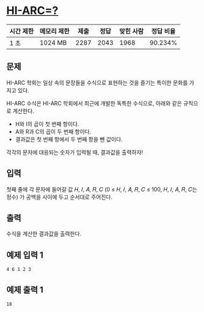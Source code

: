 # [HI-ARC=?](https://www.acmicpc.net/problem/28444)

| 시간 제한 | 메모리 제한 | 제출 | 정답 | 맞힌 사람 | 정답 비율 |
| --- | --- | --- | --- | --- | --- |
| 1 초 | 1024 MB | 2287 | 2043 | 1968 | 90.234% |

## 문제

HI-ARC 학회는 일상 속의 문장들을 수식으로 표현하는 것을 즐기는 특이한 문화를 가지고 있다.

HI-ARC 수식은 HI-ARC 학회에서 최근에 개발한 독특한 수식으로, 아래와 같은 규칙으로 계산한다.

- H와 I의 곱이 첫 번째 항이다.
- A와 R과 C의 곱이 두 번째 항이다.
- 결과값은 첫 번째 항에서 두 번째 항을 뺀 값이다.

각각의 문자에 대응되는 숫자가 입력될 때, 결과값을 출력하자!

## 입력

첫째 줄에 각 문자에 들어갈 값 𝐻, 𝐼, 𝐴, 𝑅, 𝐶 (0 ≤ 𝐻, 𝐼, 𝐴, 𝑅, 𝐶 ≤ 100, 𝐻, 𝐼, 𝐴, 𝑅, 𝐶는 정수) 가 공백을 사이에 두고 순서대로 주어진다.

## 출력

수식을 계산한 결과값을 출력한다.

## 예제 입력 1

```
4 6 1 2 3

```

## 예제 출력 1

```
18
```
